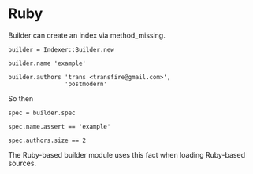 # Ruby

Builder can create an index via method_missing.

    builder = Indexer::Builder.new

    builder.name 'example'

    builder.authors 'trans <transfire@gmail.com>',
                    'postmodern'

So then

    spec = builder.spec

    spec.name.assert == 'example'

    spec.authors.size == 2

The Ruby-based builder module uses this fact when loading Ruby-based
sources.

